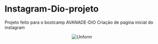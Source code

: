 # Instagram-Dio-projeto

Projeto feito para o bootcamp AVANADE-DIO
Criação de pagina inicial do instagram

<p align="center">
  <img src="https://ibb.co/YB3q7nT/graf.png?raw=true" alt="Unform"/>
</p>
